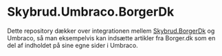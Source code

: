 Skybrud.Umbraco.BorgerDk
========================

Dette repository dækker over integrationen mellem [Skybrud.BorgerDk](https://github.com/skybrud/Skybrud.BorgerDk)
og Umbraco, så man eksempelvis kan indsætte artikler fra Borger.dk som en del af indholdet på sine egne sider i Umbraco.


